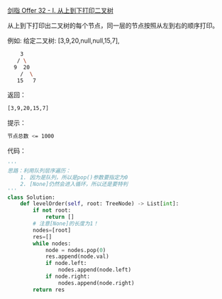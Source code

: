 [剑指 Offer 32 - I. 从上到下打印二叉树](https://leetcode-cn.com/problems/cong-shang-dao-xia-da-yin-er-cha-shu-lcof/)

从上到下打印出二叉树的每个节点，同一层的节点按照从左到右的顺序打印。

例如:
给定二叉树: [3,9,20,null,null,15,7],
```sh
    3
   / \
  9  20
    /  \
   15   7
```

返回：
```sh
[3,9,20,15,7]
```

提示：
```sh
节点总数 <= 1000
```

代码：
```python
'''
思路：利用队列层序遍历：
    1. 因为是队列，所以是pop()参数要指定为0
    2. [None]仍然会进入循环，所以还是要特判
'''
class Solution:
    def levelOrder(self, root: TreeNode) -> List[int]:
        if not root:
            return []
        # 注意[None]的长度为1！
        nodes=[root]
        res=[]
        while nodes:
            node = nodes.pop(0)
            res.append(node.val)
            if node.left:
                nodes.append(node.left)
            if node.right:
                nodes.append(node.right)
        return res 
```
